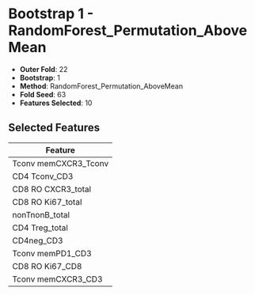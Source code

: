 # Bootstrap 1 - RandomForest_Permutation_AboveMean

- **Outer Fold**: 22
- **Bootstrap**: 1
- **Method**: RandomForest_Permutation_AboveMean
- **Fold Seed**: 63
- **Features Selected**: 10

## Selected Features

| Feature |
|---------|
| Tconv memCXCR3_Tconv |
| CD4 Tconv_CD3 |
| CD8 RO CXCR3_total |
| CD8 RO Ki67_total |
| nonTnonB_total |
| CD4 Treg_total |
| CD4neg_CD3 |
| Tconv memPD1_CD3 |
| CD8 RO Ki67_CD8 |
| Tconv memCXCR3_CD3 |
